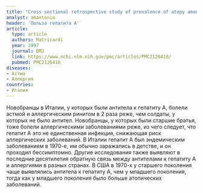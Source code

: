 ```yaml
---
title: "Cross sectional retrospective study of prevalence of atopy among Italian military students with antibodies against hepatitis A virus"
analyst: amantonio
header: 'Польза гепатита А'
article:
  type: article
  authors: Matricardi
  year: 1997
  journal: BMJ
  link: https://www.ncbi.nlm.nih.gov/pmc/articles/PMC2126410/
  pubmed: PMC2126410
diseases:
- Астма
- Аллергия
countries:
- Италия
---
```


Новобранцы в Италии, у которых были антитела к гепатиту А, болели астмой и аллергическим ринитом в 2 раза реже, чем солдаты, у которых не было антител.
Новобранцы, у которых были старшие братья, тоже болели аллергическими заболеваниями реже, из чего следует, что гепатит А это не единственная инфекция, снижающая риск аллергических заболеваний.
В Италии гепатит А был эндемическим заболеванием в 1970-е, им обычно заражались в детстве, и он проходил бессимптомно.
Другие исследования также выявляют в последние десятилетия обратную связь между антителами к гепатиту А и аллергиями в разных странах. В США в 1970-х у старшего поколения чаще выявлялись антитела к гепатиту А, чем у младшего поколения, тогда как у младшего поколения было больше атопических заболеваний.
